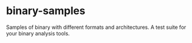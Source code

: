 binary-samples
==============

Samples of binary with different formats and architectures. A test suite for your binary analysis tools.
